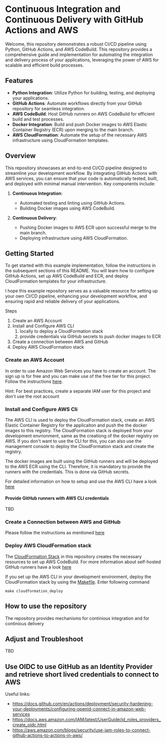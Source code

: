 # Continuous Integration and Continuous Delivery with GitHub Actions and AWS

Welcome, this repository demonstrates a robust CI/CD pipeline using Python, GitHub Actions, and AWS CodeBuild. This repository provides a comprehensive guide and implementation for automating the integration and delivery process of your applications, leveraging the power of AWS for scalable and efficient build processes.

## Features

- **Python Integration**: Utilize Python for building, testing, and deploying your applications.
- **GitHub Actions**: Automate workflows directly from your GitHub repository for seamless integration.
- **AWS CodeBuild**: Host GitHub runners on AWS CodeBuild for efficient build and test processes.
- **Docker Integration**: Build and push Docker images to AWS Elastic Container Registry (ECR) upon merging to the main branch.
- **AWS CloudFormation**: Automate the setup of the necessary AWS infrastructure using CloudFormation templates.

## Overview

This repository showcases an end-to-end CI/CD pipeline designed to streamline your development workflow. By integrating GitHub Actions with AWS services, you can ensure that your code is automatically tested, built, and deployed with minimal manual intervention. Key components include:

1. **Continuous Integration**:
    - Automated testing and linting using GitHub Actions.
    - Building Docker images using AWS CodeBuild.

2. **Continuous Delivery**:
    - Pushing Docker images to AWS ECR upon successful merge to the main branch.
    - Deploying infrastructure using AWS CloudFormation.

## Getting Started
To get started with this example implementation, follow the instructions in the subsequent sections of this README. You will learn how to configure GitHub Actions, set up AWS CodeBuild and ECR, and deploy CloudFormation templates for your infrastructure.

I hope this example repository serves as a valuable resource for setting up your own CI/CD pipeline, enhancing your development workflow, and ensuring rapid and reliable delivery of your applications.


Steps
1. Create an AWS Account
1. Install and Configure AWS CLI
    1. locally to deploy a CloudFormation stack
    1. provide credentials via GitHub secrets to push docker images to ECR
1. Create a connection between AWS and GitHub
1. Deploy AWS CloudFormation stack

### Create an AWS Account
In order to use Amazon Web Services you have to create an account. The sign up is for free and you can make use of the free tier for this project. Follow the instructions [here](https://aws.amazon.com/resources/create-account/).

Hint: For best practices, create a separate IAM user for this project and don't use the root account

### Install and Configure AWS Cli
The AWS CLI is used to deploy the CloudFormation stack, create an AWS Elastic Container Registry for the applicaiton and push the the docker images to this registry. The CloudFormation stack is deployed from your development envrionment, same as the creationg of the docker registry on AWS. If you don't want to use the CLI for this, you can also use the management console to deploy the CloudFormation stack and create the registry. 

The docker images are built using the GitHub runners and will be deployed to the AWS ECR using the CLI. Therefore, it is mandatory to provide the runners with the credentials. This is done via GitHub secrets.

For detailed information on how to setup and use the AWS CLI have a look [here](https://github.com/aws/aws-cli/tree/v2)

#### Provide GitHub runners with AWS CLI credentials
TBD

### Create a Connection between AWS and GitHub
Please follow the instructions as mentioned [here](https://docs.aws.amazon.com/dtconsole/latest/userguide/connections-create-github.html)

### Deploy AWS CloudFormation stack
The [CloudFormation Stack](iac/codebuild_project.yml) in this repository creates the necessary resources to set up AWS CodeBuild. For more information about self-hosted GitHub runners have a look [here](https://docs.aws.amazon.com/codebuild/latest/userguide/action-runner.html)

If you set up the AWS CLI in your development environment, deploy the CloudFormation stack by using the [Makefile](Makefile). Enter following command

```
make cloudformation_deploy
```

## How to use the repository

The repository provides mechanisms for continious integration and for continious delivery




## Adjust and Troubleshoot
TBD


## Use OIDC to use GitHub as an Identity Provider and retrieve short lived credentials to connect to AWS

Useful links:
- https://docs.github.com/en/actions/deployment/security-hardening-your-deployments/configuring-openid-connect-in-amazon-web-services
- https://docs.aws.amazon.com/IAM/latest/UserGuide/id_roles_providers_create_oidc.html
- https://aws.amazon.com/blogs/security/use-iam-roles-to-connect-github-actions-to-actions-in-aws/
